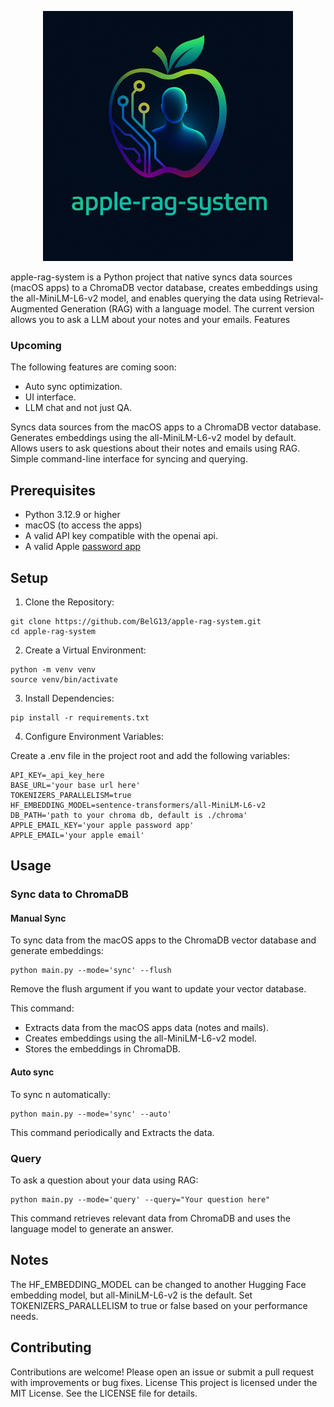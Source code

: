 
<p align="center">
  <img src="assets/logo.png" alt="Logo" width="400"/>
</p>




apple-rag-system is a Python project that native syncs data sources (macOS apps) to a ChromaDB vector database, creates embeddings using the all-MiniLM-L6-v2 model, and enables querying the data using Retrieval-Augmented Generation (RAG) with a language model.
The current version allows you to ask a LLM about your notes and your emails.
Features

### Upcoming

The following features are coming soon:
- Auto sync optimization.
- UI interface.
- LLM chat and not just QA.

Syncs data sources from the macOS apps to a ChromaDB vector database.
Generates embeddings using the all-MiniLM-L6-v2 model by default.
Allows users to ask questions about their notes and emails using RAG.
Simple command-line interface for syncing and querying.

## Prerequisites

- Python 3.12.9 or higher
- macOS (to access the apps)
- A valid API key compatible with the openai api.
- A valid Apple [password app](https://support.apple.com/en-ca/102654) 

## Setup
1. Clone the Repository: 
```
git clone https://github.com/BelG13/apple-rag-system.git
cd apple-rag-system
```

2. Create a Virtual Environment: 
```
python -m venv venv
source venv/bin/activate
```

3. Install Dependencies: 
```
pip install -r requirements.txt
```

4. Configure Environment Variables:

Create a .env file in the project root and add the following variables:
```
API_KEY=_api_key_here
BASE_URL='your base url here'
TOKENIZERS_PARALLELISM=true
HF_EMBEDDING_MODEL=sentence-transformers/all-MiniLM-L6-v2
DB_PATH='path to your chroma db, default is ./chroma'
APPLE_EMAIL_KEY='your apple password app'
APPLE_EMAIL='your apple email'
```

## Usage
### Sync data to ChromaDB
#### Manual Sync
To sync data from the macOS apps to the ChromaDB vector database and generate embeddings:
```
python main.py --mode='sync' --flush
```
Remove the flush argument if you want to update your vector database.

This command:

- Extracts data from the macOS apps data (notes and mails).
- Creates embeddings using the all-MiniLM-L6-v2 model.
- Stores the embeddings in ChromaDB.

#### Auto sync
To sync n automatically:
```
python main.py --mode='sync' --auto'
```

This command periodically and Extracts the data.

### Query 
To ask a question about your data using RAG:
```
python main.py --mode='query' --query="Your question here"
```

This command retrieves relevant data from ChromaDB and uses the language model to generate an answer.

## Notes

The HF_EMBEDDING_MODEL can be changed to another Hugging Face embedding model, but all-MiniLM-L6-v2 is the default.
Set TOKENIZERS_PARALLELISM to true or false based on your performance needs.

## Contributing
Contributions are welcome! Please open an issue or submit a pull request with improvements or bug fixes.
License
This project is licensed under the MIT License. See the LICENSE file for details.

